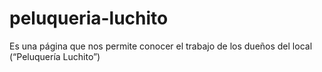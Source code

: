 # peluqueria-luchito
Es una página que nos permite conocer el trabajo de los dueños del local (“Peluquería Luchito”)
